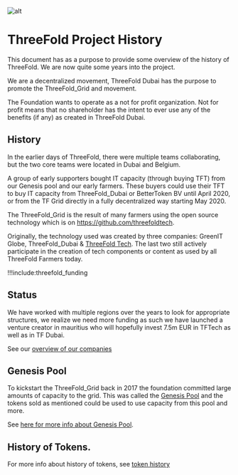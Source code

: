 ![alt](img/foundation_header_image.jpg)

# ThreeFold Project History

This document has as a purpose to provide some overview of the history of ThreeFold. We are now quite some years into the project.

We are a decentralized movement, ThreeFold Dubai has the purpose to promote the ThreeFold_Grid and movement. 

The Foundation wants to operate as a not for profit organization. Not for profit means that no shareholder has the intent to ever use any of the benefits (if any) as created in ThreeFold Dubai.

## History

In the earlier days of ThreeFold, there were multiple teams collaborating, but the two core teams were located in Dubai and Belgium.

A group of early supporters bought IT capacity (through buying TFT) from our Genesis pool and our early farmers. These buyers could use their TFT to buy IT capacity from ThreeFold_Dubai or BetterToken BV until April 2020, or from the TF Grid directly in a fully decentralized way starting May 2020.

The ThreeFold_Grid is the result of many farmers using the open source technology which is on https://github.com/threefoldtech.

Originally, the technology used was created by three companies: GreenIT Globe, ThreeFold_Dubai & [ThreeFold Tech](threefold_tech0). The last two still actively participate in the creation of tech components or content as used by all ThreeFold Farmers today.

!!!include:threefold_funding

## Status 

We have worked with multiple regions over the years to look for appropriate structures, we realize we need more funding as such we have launched a venture creator in mauritius who will hopefully invest 7.5m EUR in TFTech as well as in TF Dubai.

See our [overview of our companies](threefold_companies)


## Genesis Pool

To kickstart the ThreeFold_Grid back in 2017 the foundation committed large amounts of capacity to the grid. This was called the [Genesis Pool](genesis_pool) and the tokens sold as mentioned could be used to use capacity from this pool and more.

See [here for more info about Genesis Pool](genesis_pool).


## History of Tokens.

For more info about history of tokens, see [token history](token_history)
